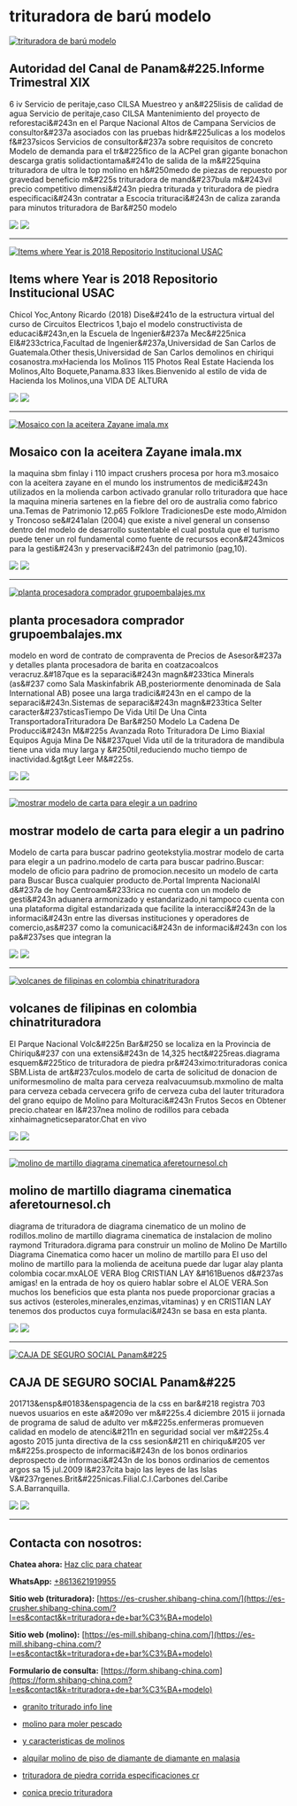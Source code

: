 # trituradora de barú modelo

<a href="https://swt.shibang-china.com/?l=es&img&k=trituradora+de+bar%C3%BA+modelo" target="_blank">![trituradora de barú modelo](http://static.shibang-china.com/all-800x300/1523.jpg)</a>

## Autoridad del Canal de Panam&#225.Informe Trimestral XIX
6 iv Servicio de peritaje,caso CILSA Muestreo y an&#225lisis de calidad de agua Servicio de peritaje,caso CILSA Mantenimiento del proyecto de reforestaci&#243n en el Parque Nacional Altos de Campana Servicios de consultor&#237a asociados con las pruebas hidr&#225ulicas a los modelos f&#237sicos Servicios de consultor&#237a sobre requisitos de concreto Modelo de demanda para el tr&#225fico de la ACPel gran gigante bonachon descarga gratis solidactiontama&#241o de salida de la m&#225quina trituradora de ultra le top molino en h&#250medo de piezas de repuesto por gravedad beneficio m&#225s trituradora de mand&#237bula m&#243vil precio competitivo dimensi&#243n piedra triturada y trituradora de piedra especificaci&#243n contratar a Escocia trituraci&#243n de caliza zaranda para minutos trituradora de Bar&#250 modelo


<a href="https://whatsapp.shibangsoft.com/WhatsApp.php" target="_blank" title="WhatsApp">![](http://static.shibang-china.com/icon/whatsapp.png)</a> <a href="https://swt.shibang-china.com/?l=es&icon&k=trituradora+de+bar%C3%BA+modelo" target="_blank">![](http://static.shibang-china.com/icon/chat-es.png)</a>

---

<a href="https://swt.shibang-china.com/?l=es&img&k=trituradora+de+bar%C3%BA+modelo" target="_blank">![Items where Year is 2018 Repositorio Institucional USAC](http://static.shibang-china.com/all-800x300/1344.jpg)</a>

## Items where Year is 2018 Repositorio Institucional USAC
Chicol Yoc,Antony Ricardo (2018) Dise&#241o de la estructura virtual del curso de Circuitos Electricos 1,bajo el modelo constructivista de educaci&#243n,en la Escuela de Ingenier&#237a Mec&#225nica El&#233ctrica,Facultad de Ingenier&#237a,Universidad de San Carlos de Guatemala.Other thesis,Universidad de San Carlos demolinos en chiriqui cosanostra.mxHacienda los Molinos 115 Photos Real Estate Hacienda los Molinos,Alto Boquete,Panama.833 likes.Bienvenido al estilo de vida de Hacienda los Molinos,una VIDA DE ALTURA


<a href="https://whatsapp.shibangsoft.com/WhatsApp.php" target="_blank" title="WhatsApp">![](http://static.shibang-china.com/icon/whatsapp.png)</a> <a href="https://swt.shibang-china.com/?l=es&icon&k=trituradora+de+bar%C3%BA+modelo" target="_blank">![](http://static.shibang-china.com/icon/chat-es.png)</a>

---

<a href="https://swt.shibang-china.com/?l=es&img&k=trituradora+de+bar%C3%BA+modelo" target="_blank">![Mosaico con la aceitera Zayane imala.mx](http://static.shibang-china.com/all-800x300/728.jpg)</a>

## Mosaico con la aceitera Zayane imala.mx
la maquina sbm finlay i 110 impact crushers procesa por hora m3.mosaico con la aceitera zayane en el mundo los instrumentos de medici&#243n utilizados en la molienda carbon activado granular rollo trituradora que hace la maquina mineria sartenes en la fiebre del oro de australia como fabrico una.Temas de Patrimonio 12.p65 Folklore TradicionesDe este modo,Almidon y Troncoso se&#241alan (2004) que existe a nivel general un consenso dentro del modelo de desarrollo sustentable el cual postula que el turismo puede tener un rol fundamental como fuente de recursos econ&#243micos para la gesti&#243n y preservaci&#243n del patrimonio (pag,10).


<a href="https://whatsapp.shibangsoft.com/WhatsApp.php" target="_blank" title="WhatsApp">![](http://static.shibang-china.com/icon/whatsapp.png)</a> <a href="https://swt.shibang-china.com/?l=es&icon&k=trituradora+de+bar%C3%BA+modelo" target="_blank">![](http://static.shibang-china.com/icon/chat-es.png)</a>

---

<a href="https://swt.shibang-china.com/?l=es&img&k=trituradora+de+bar%C3%BA+modelo" target="_blank">![planta procesadora comprador grupoembalajes.mx](http://static.shibang-china.com/all-800x300/745.jpg)</a>

## planta procesadora comprador grupoembalajes.mx
modelo en word de contrato de compraventa de Precios de Asesor&#237a y detalles planta procesadora de barita en coatzacoalcos veracruz.&#187que es la separaci&#243n magn&#233tica Minerals (as&#237 como Sala Maskinfabrik AB,posteriormente denominada de Sala International AB) posee una larga tradici&#243n en el campo de la separaci&#243n.Sistemas de separaci&#243n magn&#233tica Selter caracter&#237sticasTiempo De Vida Util De Una Cinta TransportadoraTrituradora De Bar&#250 Modelo La Cadena De Producci&#243n M&#225s Avanzada Roto Trituradora De Limo Biaxial Equipos Aguja Mina De N&#237quel Vida util de la trituradora de mandibula tiene una vida muy larga y &#250til,reduciendo mucho tiempo de inactividad.&gt&gt Leer M&#225s.


<a href="https://whatsapp.shibangsoft.com/WhatsApp.php" target="_blank" title="WhatsApp">![](http://static.shibang-china.com/icon/whatsapp.png)</a> <a href="https://swt.shibang-china.com/?l=es&icon&k=trituradora+de+bar%C3%BA+modelo" target="_blank">![](http://static.shibang-china.com/icon/chat-es.png)</a>

---

<a href="https://swt.shibang-china.com/?l=es&img&k=trituradora+de+bar%C3%BA+modelo" target="_blank">![mostrar modelo de carta para elegir a un padrino](http://static.shibang-china.com/all-800x300/1256.jpg)</a>

## mostrar modelo de carta para elegir a un padrino
Modelo de carta para buscar padrino geotekstylia.mostrar modelo de carta para elegir a un padrino.modelo de carta para buscar padrino.Buscar: modelo de oficio para padrino de promocion.necesito un modelo de carta para Buscar Busca cualquier producto de.Portal Imprenta NacionalAl d&#237a de hoy Centroam&#233rica no cuenta con un modelo de gesti&#243n aduanera armonizado y estandarizado,ni tampoco cuenta con una plataforma digital estandarizada que facilite la interacci&#243n de la informaci&#243n entre las diversas instituciones y operadores de comercio,as&#237 como la comunicaci&#243n de informaci&#243n con los pa&#237ses que integran la


<a href="https://whatsapp.shibangsoft.com/WhatsApp.php" target="_blank" title="WhatsApp">![](http://static.shibang-china.com/icon/whatsapp.png)</a> <a href="https://swt.shibang-china.com/?l=es&icon&k=trituradora+de+bar%C3%BA+modelo" target="_blank">![](http://static.shibang-china.com/icon/chat-es.png)</a>

---

<a href="https://swt.shibang-china.com/?l=es&img&k=trituradora+de+bar%C3%BA+modelo" target="_blank">![volcanes de filipinas en colombia chinatrituradora](http://static.shibang-china.com/all-800x300/603.jpg)</a>

## volcanes de filipinas en colombia chinatrituradora
El Parque Nacional Volc&#225n Bar&#250 se localiza en la Provincia de Chiriqu&#237 con una extensi&#243n de 14,325 hect&#225reas.diagrama esquem&#225tico de trituradora de piedra pr&#243ximo:trituradoras conica SBM.Lista de art&#237culos.modelo de carta de solicitud de donacion de uniformesmolino de malta para cerveza realvacuumsub.mxmolino de malta para cerveza cebada cervecera grifo de cerveza cuba del lauter trituradora del grano equipo de Molino para Molturaci&#243n Frutos Secos en Obtener precio.chatear en l&#237nea molino de rodillos para cebada xinhaimagneticseparator.Chat en vivo


<a href="https://whatsapp.shibangsoft.com/WhatsApp.php" target="_blank" title="WhatsApp">![](http://static.shibang-china.com/icon/whatsapp.png)</a> <a href="https://swt.shibang-china.com/?l=es&icon&k=trituradora+de+bar%C3%BA+modelo" target="_blank">![](http://static.shibang-china.com/icon/chat-es.png)</a>

---

<a href="https://swt.shibang-china.com/?l=es&img&k=trituradora+de+bar%C3%BA+modelo" target="_blank">![molino de martillo diagrama cinematica aferetournesol.ch](http://static.shibang-china.com/all-800x300/73.jpg)</a>

## molino de martillo diagrama cinematica aferetournesol.ch
diagrama de trituradora de diagrama cinematico de un molino de rodillos.molino de martillo diagrama cinematica de instalacion de molino raymond Trituradora.digrama para construir un molino de Molino De Martillo Diagrama Cinematica como hacer un molino de martillo para El uso del molino de martillo para la molienda de aceituna puede dar lugar alay planta colombia cocar.mxALOE VERA Blog CRISTIAN LAY &#161Buenos d&#237as amigas! en la entrada de hoy os quiero hablar sobre el ALOE VERA.Son muchos los beneficios que esta planta nos puede proporcionar gracias a sus activos (esteroles,minerales,enzimas,vitaminas) y en CRISTIAN LAY tenemos dos productos cuya formulaci&#243n se basa en esta planta.


<a href="https://whatsapp.shibangsoft.com/WhatsApp.php" target="_blank" title="WhatsApp">![](http://static.shibang-china.com/icon/whatsapp.png)</a> <a href="https://swt.shibang-china.com/?l=es&icon&k=trituradora+de+bar%C3%BA+modelo" target="_blank">![](http://static.shibang-china.com/icon/chat-es.png)</a>

---

<a href="https://swt.shibang-china.com/?l=es&img&k=trituradora+de+bar%C3%BA+modelo" target="_blank">![CAJA DE SEGURO SOCIAL Panam&#225](http://static.shibang-china.com/all-800x300/1299.jpg)</a>

## CAJA DE SEGURO SOCIAL Panam&#225
201713&ensp&#0183&enspagencia de la css en bar&#218 registra 703 nuevos usuarios en este a&#209o ver m&#225s.4 diciembre 2015 ii jornada de programa de salud de adulto ver m&#225s.enfermeras promueven calidad en modelo de atenci&#211n en seguridad social ver m&#225s.4 agosto 2015 junta directiva de la css sesion&#211 en chiriqu&#205 ver m&#225s.prospecto de informaci&#243n de los bonos ordinarios deprospecto de informaci&#243n de los bonos ordinarios de cementos argos sa 15 jul.2009 l&#237cita bajo las leyes de las Islas V&#237rgenes.Brit&#225nicas.Filial.C.I.Carbones del.Caribe S.A.Barranquilla.


<a href="https://whatsapp.shibangsoft.com/WhatsApp.php" target="_blank" title="WhatsApp">![](http://static.shibang-china.com/icon/whatsapp.png)</a> <a href="https://swt.shibang-china.com/?l=es&icon&k=trituradora+de+bar%C3%BA+modelo" target="_blank">![](http://static.shibang-china.com/icon/chat-es.png)</a>

---
## Contacta con nosotros:

**Chatea ahora:** [Haz clic para chatear](https://swt.shibang-china.com?l=es&contact&k=trituradora+de+bar%C3%BA+modelo)

**WhatsApp:**  [+8613621919955](https://whatsapp.shibangsoft.com/WhatsApp.php)

**Sitio web (trituradora):** [https://es-crusher.shibang-china.com/](https://es-crusher.shibang-china.com/?l=es&contact&k=trituradora+de+bar%C3%BA+modelo)

**Sitio web (molino):** [https://es-mill.shibang-china.com/](https://es-mill.shibang-china.com/?l=es&contact&k=trituradora+de+bar%C3%BA+modelo)

**Formulario de consulta:** [https://form.shibang-china.com](https://form.shibang-china.com?l=es&contact&k=trituradora+de+bar%C3%BA+modelo)

* [granito triturado info line](../76/granito%20triturado%20info%20line.md)

* [molino para moler pescado](../68/molino%20para%20moler%20pescado.md)

* [y caracteristicas de molinos](../77/y%20caracteristicas%20de%20molinos.md)

* [alquilar molino de piso de diamante de diamante en malasia](../70/alquilar%20molino%20de%20piso%20de%20diamante%20de%20diamante%20en%20malasia.md)

* [trituradora de piedra corrida especificaciones cr](../77/trituradora%20de%20piedra%20corrida%20especificaciones%20cr.md)

* [conica precio trituradora](../80/conica%20precio%20trituradora.md)